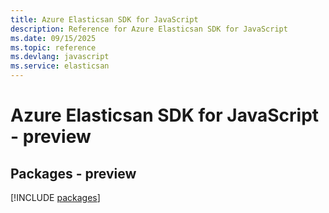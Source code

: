 ```yaml
---
title: Azure Elasticsan SDK for JavaScript
description: Reference for Azure Elasticsan SDK for JavaScript
ms.date: 09/15/2025
ms.topic: reference
ms.devlang: javascript
ms.service: elasticsan
---
```

# Azure Elasticsan SDK for JavaScript - preview
## Packages - preview
[!INCLUDE [packages](elasticsan-index.md)]